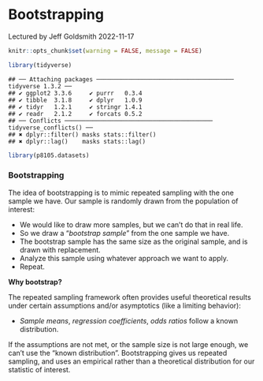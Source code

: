 Bootstrapping
================
Lectured by Jeff Goldsmith
2022-11-17

``` r
knitr::opts_chunk$set(warning = FALSE, message = FALSE)

library(tidyverse)
```

    ## ── Attaching packages ─────────────────────────────────────── tidyverse 1.3.2 ──
    ## ✔ ggplot2 3.3.6     ✔ purrr   0.3.4
    ## ✔ tibble  3.1.8     ✔ dplyr   1.0.9
    ## ✔ tidyr   1.2.1     ✔ stringr 1.4.1
    ## ✔ readr   2.1.2     ✔ forcats 0.5.2
    ## ── Conflicts ────────────────────────────────────────── tidyverse_conflicts() ──
    ## ✖ dplyr::filter() masks stats::filter()
    ## ✖ dplyr::lag()    masks stats::lag()

``` r
library(p8105.datasets)
```

### Bootstrapping

The idea of bootstrapping is to mimic repeated sampling with the one
sample we have. Our sample is randomly drawn from the population of
interest:  
- We would like to draw more samples, but we can’t do that in real
life.  
- So we draw a “*bootstrap sample*” from the one sample we have.  
- The bootstrap sample has the same size as the original sample, and is
drawn with replacement.  
- Analyze this sample using whatever approach we want to apply.  
- Repeat.

**Why bootstrap?**

The repeated sampling framework often provides useful theoretical
results under certain assumptions and/or asymptotics (like a limiting
behavior):  
- *Sample means*, *regression coefficients*, *odds ratios* follow a
known distribution.

If the assumptions are not met, or the sample size is not large enough,
we can’t use the “known distribution”. Bootstrapping gives us repeated
sampling, and uses an empirical rather than a theoretical distribution
for our statistic of interest.
